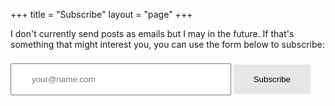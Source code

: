 +++
title = "Subscribe"
layout = "page"
+++

I don't currently send posts as emails but I may in the future. If that's something that might interest you, you can use the form below to subscribe:

<form
  action="https://buttondown.email/api/emails/embed-subscribe/aussienomics"
  method="post"
  target="popupwindow"
  onsubmit="window.open('https://buttondown.email/aussienomics', 'popupwindow')"
  class="embeddable-buttondown-form"
>

  <input placeholder="your@name.com" style="width: 70%;padding: 1rem 2rem;margin: 8px 0;box-sizing: border-box;" type="email" name="email" id="bd-email" />
  <input style="background-color: #e7e7e7; color: black;border: none;padding: 1rem 2rem;text-align: center;text-decoration: none;display: inline-block;" type="submit" value="Subscribe" />
</form>